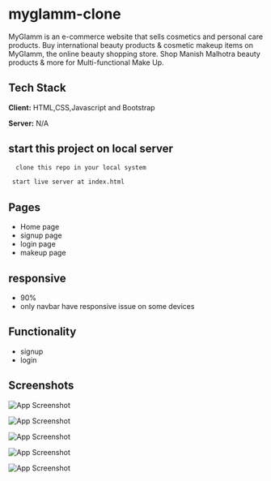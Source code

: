 
# myglamm-clone


MyGlamm is an e-commerce website that sells cosmetics and personal care products. Buy international beauty products & cosmetic makeup items on MyGlamm, the online beauty shopping store. Shop Manish Malhotra beauty products & more for Multi-functional Make Up.


## Tech Stack

**Client:** HTML,CSS,Javascript and Bootstrap

**Server:** N/A


## start this project on local server

```bash
  clone this repo in your local system
```
```bash
 start live server at index.html
```

## Pages

- Home page
- signup page
- login page
- makeup page

## responsive

- 90%
- only navbar have responsive issue on some devices

## Functionality

- signup
- login

## Screenshots

![App Screenshot](https://user-images.githubusercontent.com/104342116/220166795-fb412a6d-4aac-45d5-b4ef-a739c63b4472.png)

![App Screenshot](https://user-images.githubusercontent.com/104342116/220167267-da468522-8c97-46f4-bc4b-898a74c6b29d.png)

![App Screenshot](https://user-images.githubusercontent.com/104342116/220386725-1543db05-67c1-47a9-b9f6-652b902477c4.png)

![App Screenshot](https://user-images.githubusercontent.com/104342116/220167454-d3f995db-1298-4d68-87bb-17db51ac2713.png)

![App Screenshot](https://user-images.githubusercontent.com/104342116/220167586-0450071a-f88f-4f7d-b5cc-5c5186ea89db.png)

